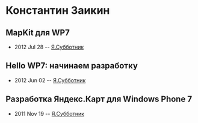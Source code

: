 # Константин Заикин

## MapKit для WP7 
- 2012 Jul 28 -- [Я.Субботник](https://events.yandex.ru/lib/talks/305/)    
## Hello WP7: начинаем разработку
- 2012 Jun 02 -- [Я.Субботник](https://events.yandex.ru/lib/talks/103/)    
## Разработка Яндекс.Карт для Windows Phone 7
- 2011 Nov 19 -- [Я.Субботник](https://events.yandex.ru/lib/talks/190/)    
